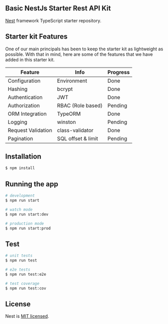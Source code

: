 ## Basic NestJs Starter Rest API Kit

[Nest](https://github.com/nestjs/nest) framework TypeScript starter repository.

## Starter kit Features

One of our main principals has been to keep the starter kit as lightweight as possible. With that in mind, here are some of the features that we have added in this starter kit.

| Feature                  | Info               | Progress |
|--------------------------|--------------------|----------|
| Configuration            | Environment        | Done     |
| Hashing                  | bcrypt             | Done     |
| Authentication           | JWT                | Done     |
| Authorization            | RBAC (Role based)  | Pending  |
| ORM Integration          | TypeORM            | Done     |
| Logging                  | winston            | Pending  |
| Request Validation       | class-validator    | Done     |
| Pagination               | SQL offset & limit | Pending  |


## Installation

```bash
$ npm install
```

## Running the app

```bash
# development
$ npm run start

# watch mode
$ npm run start:dev

# production mode
$ npm run start:prod
```

## Test

```bash
# unit tests
$ npm run test

# e2e tests
$ npm run test:e2e

# test coverage
$ npm run test:cov
```


## License

Nest is [MIT licensed](LICENSE).
